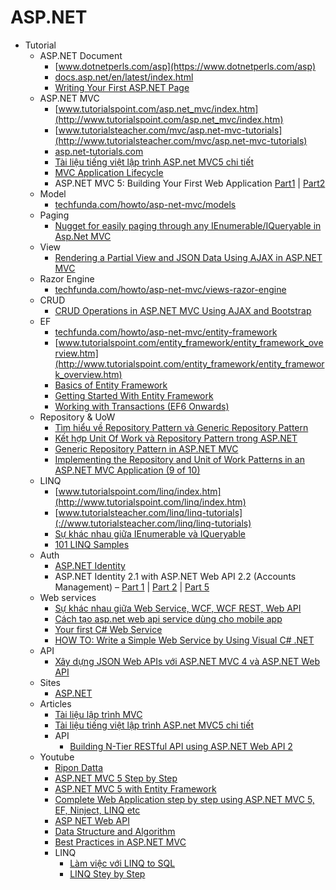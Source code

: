 # ASP.NET
* Tutorial
    - ASP.NET Document
        - [www.dotnetperls.com/asp](https://www.dotnetperls.com/asp)
        - [docs.asp.net/en/latest/index.html](https://docs.asp.net/en/latest/index.html)
        - [Writing Your First ASP.NET Page](http://goo.gl/VOS13m)
    - ASP.NET MVC
        - [www.tutorialspoint.com/asp.net_mvc/index.htm](http://www.tutorialspoint.com/asp.net_mvc/index.htm)
        - [www.tutorialsteacher.com/mvc/asp.net-mvc-tutorials](http://www.tutorialsteacher.com/mvc/asp.net-mvc-tutorials)
        - [asp.net-tutorials.com](http://asp.net-tutorials.com)
        - [Tài liệu tiếng việt lập trình ASP.net MVC5 chi tiết](http://goo.gl/SGRUXy)
        - [MVC Application Lifecycle](http://goo.gl/K8PCT0)
        - ASP.NET MVC 5: Building Your First Web Application [Part1](http://goo.gl/kx9gOG) | [Part2](http://goo.gl/8tzqfL)
    - Model
        - [techfunda.com/howto/asp-net-mvc/models](http://techfunda.com/howto/asp-net-mvc/models)
    - Paging
        - [Nugget for easily paging through any IEnumerable/IQueryable in Asp.Net MVC](https://github.com/kpi-ua/X.PagedList)
    - View
        - [Rendering a Partial View and JSON Data Using AJAX in ASP.NET MVC](https://goo.gl/5imv8a)
    - Razor Engine
        - [techfunda.com/howto/asp-net-mvc/views-razor-engine](http://techfunda.com/howto/asp-net-mvc/views-razor-engine)
    - CRUD
        - [CRUD Operations in ASP.NET MVC Using AJAX and Bootstrap](https://goo.gl/rvn9Ag)
    - EF
        - [techfunda.com/howto/asp-net-mvc/entity-framework](http://techfunda.com/howto/asp-net-mvc/entity-framework)
        - [www.tutorialspoint.com/entity_framework/entity_framework_overview.htm](http://www.tutorialspoint.com/entity_framework/entity_framework_overview.htm)
        - [Basics of Entity Framework](http://goo.gl/SAAQmB)
        - [Getting Started With Entity Framework](http://goo.gl/8mJlS5)
        - [Working with Transactions (EF6 Onwards)](http://goo.gl/SZ0LZu)
    - Repository & UoW
        - [Tìm hiểu về Repository Pattern và Generic Repository Pattern](http://goo.gl/M7k7jD)
        - [Kết hợp Unit Of Work và Repository Pattern trong ASP.NET](http://goo.gl/iniCja)
        - [Generic Repository Pattern in ASP.NET MVC](http://goo.gl/MORzn3)
        - [Implementing the Repository and Unit of Work Patterns in an ASP.NET MVC Application (9 of 10)](http://goo.gl/QxP2pv)
    - LINQ
        - [www.tutorialspoint.com/linq/index.htm](http://www.tutorialspoint.com/linq/index.htm)
        - [www.tutorialsteacher.com/linq/linq-tutorials](://www.tutorialsteacher.com/linq/linq-tutorials)
        - [Sự khác nhau giữa IEnumerable và IQueryable](http://goo.gl/OZInLE)
        - [101 LINQ Samples](https://goo.gl/cSdHtX)
    - Auth
        - [ASP.NET Identity](http://goo.gl/1gr0Z6)
        - ASP.NET Identity 2.1 with ASP.NET Web API 2.2 (Accounts Management) – [Part 1](http://goo.gl/Q56onK) | [Part 2](http://goo.gl/ExL7za) | [Part 5](http://goo.gl/lFcBol)
    - Web services
        - [Sự khác nhau giữa Web Service, WCF, WCF REST, Web API](http://goo.gl/efpjHe)
        - [Cách tạo asp.net web api service dùng cho mobile app](http://goo.gl/zFMF0c)
        - [Your first C# Web Service](http://goo.gl/WbFRfw)
        - [HOW TO: Write a Simple Web Service by Using Visual C# .NET](http://goo.gl/iY3pOf)
    - API
        - [Xây dựng JSON Web APIs với ASP.NET MVC 4 và ASP.NET Web API](http://goo.gl/RxEQ70)
    - Sites
        - [ASP.NET](http://www.asp.net/get-started)
    - Articles
        - [Tài liệu lập trình MVC](http://goo.gl/lk4byZ)
        - [Tài liệu tiếng việt lập trình ASP.net MVC5 chi tiết](http://goo.gl/p2Hjtm)
        - API
            - [Building N-Tier RESTful API using ASP.NET Web API 2](https://goo.gl/EqmH4V)
    - Youtube
        - [Ripon Datta](https://goo.gl/hVcyrT)
        - [ASP.NET MVC 5 Step by Step](https://goo.gl/88JVVh)
        - [ASP.NET MVC 5 with Entity Framework](https://goo.gl/MtLUA9)
        - [Complete Web Application step by step using ASP.NET MVC 5, EF, Ninject, LINQ etc](https://goo.gl/Sg5yyY)
        - [ASP NET Web API](https://goo.gl/vPyNWI)
        - [Data Structure and Algorithm](https://goo.gl/4pSgYZ)
        - [Best Practices in ASP.NET MVC](https://goo.gl/aUkRmT)
        - LINQ
            - [Làm việc với LINQ to SQL](https://goo.gl/Y3cpKO)
            - [LINQ Stey by Step](https://goo.gl/spmHT3)
